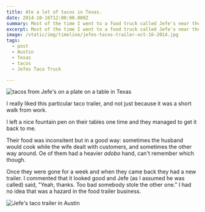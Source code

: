 ```yaml
---
title: Ate a lot of tacos in Texas.
date: 2014-10-16T12:00:00.000Z
summary: Most of the time I went to a food truck called Jefe's near the UT campus.
excerpt: Most of the time I went to a food truck called Jefe's near the UT campus.
image: /static/img/timeline/jefes-tacos-trailer-oct-16-2014.jpg
tags:
  - post 
  - Austin
  - Texas
  - tacos
  - Jefes Taco Truck

---
```


![tacos from Jefe's on a plate on a table in Texas](/static/img/timeline/jefes-tacos-plate-oct-16-2014.jpg "tacos from Jefe's on a plate on a table in Texas")

I really liked this particular taco trailer, and not just because it was a short walk from work.

I left a nice fountain pen on their tables one time and they managed to get it back to me.

Their food was inconsitent but in a good way: sometimes the husband would cook while the wife dealt with customers, and sometimes the other way around. Oe of them had a heavier _adobo_ hand, can't remember which though.

Once they were gone for a week and when they came back they had a new trailer. I commented that it looked good and Jefe (as I assumed he was called) said, "Yeah, thanks. Too bad somebody stole the other one."  I had no idea that was a hazard in the food trailer business.

![Jefe's taco trailer in Austin](/static/img/timeline/jefes-tacos-trailer-oct-16-2014.jpg "Jefe's taco trailer in Austin")